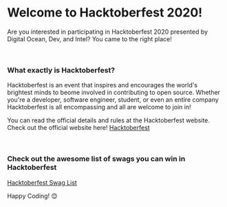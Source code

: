 # Welcome to Hacktoberfest 2020!

Are you interested in participating in Hacktoberfest 2020 presented by Digital Ocean, Dev, and Intel? You came to the right place!

</br>

### **What exactly is Hacktoberfest?**

Hacktoberfest is an event that inspires and encourages the world's brightest minds to beome involved in contributing to open source. Whether you're a developer, software engineer, student, or even an entire company Hacktoberfest is all encompassing and all are welcome to join in!


You can read the official details and rules at the Hacktoberfest website. Check out the official website here! [Hacktoberfest](https://hacktoberfest.digitalocean.com/)

</br>


### **Check out the awesome list of swags you can win in Hacktoberfest**
[Hacktoberfest Swag List](https://hacktoberfestswaglist.com/)

Happy Coding! 😊
